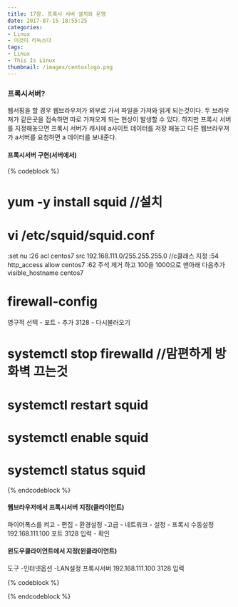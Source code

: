```yaml
---
title: 17장. 프록시 서버 설치와 운영
date: 2017-07-15 18:55:25
categories:
- Linux
- 이것이 리눅스다
tags:
- Linux
- This Is Linux
thumbnail: /images/centoslogo.png
---
```

### 프록시서버?
웹서핑을 할 경우 웹브라우저가 외부로 가서 파일을 가져와 읽게 되는것이다. 두 브라우져가 같은곳을 접속하면 따로 가져오게 되는 현상이 발생할 수 있다.
 하지만 프록시 서버를 지정해놓으면 프록시 서버가 캐시에 a사이트 데이터를 저장 해놓고 다른 웹브라우져가 a서버를 요청하면 a 데이터를 보내준다.

#### 프록시서버 구현(서버에서)
{% codeblock %}
# yum -y install squid    //설치
# vi /etc/squid/squid.conf
:set nu
:26
acl centos7  src 192.168.111.0/255.255.255.0  //c클래스 지정
:54
http_access allow centos7
:62
주석 제거 하고 100을 1000으로
맨아래 다음추가
visible_hostname        centos7

# firewall-config
영구적 선택 - 포트 - 추가 3128 - 다시불러오기
# systemctl stop firewalld    //맘편하게 방화벽 끄는것
# systemctl restart squid
# systemctl enable squid
# systemctl status squid
{% endcodeblock %}

#### 웹브라우저에서 프록시서버 지정(클라이언트)
파이어폭스를 켜고 - 편집 - 환경설정 -고급 - 네트워크 - 설정 - 프록시 수동설정 192.168.111.100  포트 3128 입력 - 확인


#### 윈도우클라이언트에서 지정(윈클라이언트)
도구 -인터넷옵션 -LAN설정 프록시서버 192.168.111.100 3128 입력


{% codeblock %}

{% endcodeblock %}
